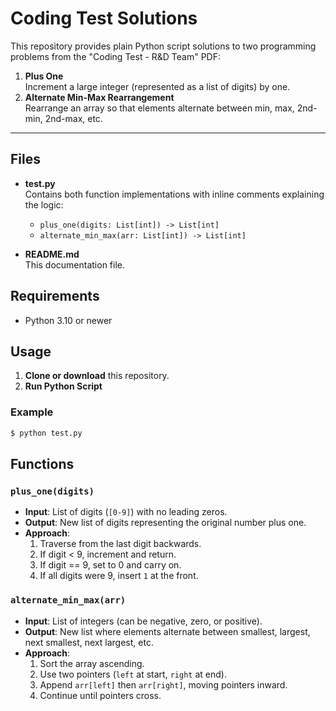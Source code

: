 # Coding Test Solutions

This repository provides plain Python script solutions to two programming problems from the "Coding Test - R&D Team" PDF:

1. **Plus One**  
   Increment a large integer (represented as a list of digits) by one.
2. **Alternate Min-Max Rearrangement**  
   Rearrange an array so that elements alternate between min, max, 2nd-min, 2nd-max, etc.

---

## Files

- **test.py**  
  Contains both function implementations with inline comments explaining the logic:
  - `plus_one(digits: List[int]) -> List[int]`  
  - `alternate_min_max(arr: List[int]) -> List[int]`

- **README.md**  
  This documentation file.

## Requirements

- Python 3.10 or newer

## Usage

1. **Clone or download** this repository.
2. **Run Python Script** 

### Example
```bash
$ python test.py
```

## Functions

### `plus_one(digits)`
- **Input**: List of digits (`[0-9]`) with no leading zeros.
- **Output**: New list of digits representing the original number plus one.
- **Approach**:
  1. Traverse from the last digit backwards.
  2. If digit < 9, increment and return.
  3. If digit == 9, set to 0 and carry on.
  4. If all digits were 9, insert `1` at the front.

### `alternate_min_max(arr)`
- **Input**: List of integers (can be negative, zero, or positive).
- **Output**: New list where elements alternate between smallest, largest, next smallest, next largest, etc.
- **Approach**:
  1. Sort the array ascending.
  2. Use two pointers (`left` at start, `right` at end).
  3. Append `arr[left]` then `arr[right]`, moving pointers inward.
  4. Continue until pointers cross.
